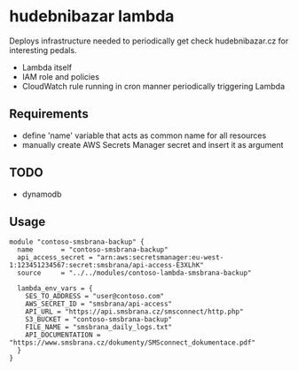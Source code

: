 # hudebnibazar lambda

Deploys infrastructure needed to periodically get check hudebnibazar.cz for interesting pedals.
 - Lambda itself
 - IAM role and policies
 - CloudWatch rule running in cron manner periodically triggering Lambda

## Requirements

- define 'name' variable that acts as common name for all resources
- manually create AWS Secrets Manager secret and insert it as argument

## TODO
- dynamodb
## Usage

```
module "contoso-smsbrana-backup" {
  name       = "contoso-smsbrana-backup"
  api_access_secret = "arn:aws:secretsmanager:eu-west-1:123451234567:secret:smsbrana/api-access-E3XLhK"
  source     = "../../modules/contoso-lambda-smsbrana-backup"

  lambda_env_vars = {
    SES_TO_ADDRESS = "user@contoso.com"
    AWS_SECRET_ID = "smsbrana/api-access"
    API_URL = "https://api.smsbrana.cz/smsconnect/http.php"
    S3_BUCKET = "contoso-smsbrana-backup"
    FILE_NAME = "smsbrana_daily_logs.txt"
    API_DOCUMENTATION = "https://www.smsbrana.cz/dokumenty/SMSconnect_dokumentace.pdf"
  }
}
```


